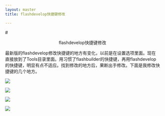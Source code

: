 ```yaml
---
layout: master
title: flashdevelop快捷键修改

---
```


#<center>flashdevelop快捷键修改</center>


最新版的flashdevelop修改快捷键的地方有变化，以前是在设置选项里面。现在直接放到了Tools目录里面。用习惯了flashbuilder的快捷键，再用flashdevelop的快捷键，明显有点不适应。找到修改的地方后，果断出手修改。下面是我修改快捷键的几个地方。

![](../../../images/posts/20120927/1.jpg)

![](../../../images/posts/20120927/2.jpg)

![](../../../images/posts/20120927/3.jpg)

![](../../../images/posts/20120927/4.jpg)